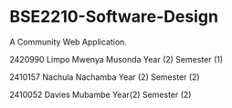 # BSE2210-Software-Design
A Community Web Application.

2420990 Limpo Mwenya Musonda Year (2) Semester (1)

2410157 Nachula Nachamba Year (2) Semester (2)

2410052 Davies Mubambe Year(2) Semester (2)
